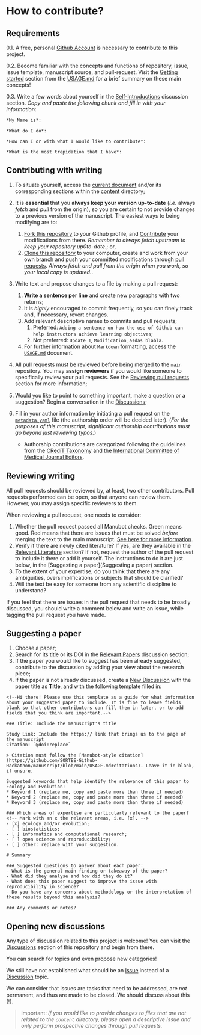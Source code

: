 # How to contribute?

## Requirements

0.1. A free, personal [Github Account](https://github.com/join?source=header-home) is necessary to contribute to this project.

0.2. Become familiar with the concepts and functions of repository, issue, issue template, manuscript source, and pull-request. Visit the [Getting started](https://github.com/SORTEE-Github-Hackathon/manuscript/blob/main/USAGE.md#getting-started) section from the [USAGE.md](https://github.com/SORTEE-Github-Hackathon/manuscript/blob/main/USAGE.md) for a brief summary on these main concepts!

0.3. Write a few words about yourself in the [Self-Introductions](https://github.com/SORTEE-Github-Hackathon/manuscript/discussions/4) discussion section. *Copy and paste the following chunk and fill in with your information*:

```
*My Name is*: 

*What do I do*: 

*How can I or with what I would like to contribute*: 

*What is the most trepidation that I have*:
```

## Contributing with writing

1. To situate yourself, access the [current document](https://sortee-github-hackathon.github.io/manuscript/v/latest/index.html) and/or its corresponding sections within the [content](https://github.com/SORTEE-Github-Hackathon/manuscript/tree/main/content) directory;

2. It is **essential** that you **always keep your version up-to-date** (_i.e._ always *fetch* and *pull* from the origin), so you are certain to not provide changes to a previous version of the manuscript. The easiest ways to being modifying are to:
   1. [Fork this repository](https://github.com/SORTEE-Github-Hackathon/manuscript/) to your Github profile, and [Contribute]() your modifications from there. *Remember to always fetch upstream to keep your repository up0to-date*.; or,
   2. [Clone this repository](https://github.com/SORTEE-Github-Hackathon/manuscript/) to your computer, create and work from your own [branch](https://github.com/SORTEE-Github-Hackathon/manuscript) and push your committed modifications through [pull requests](https://github.com/SORTEE-Github-Hackathon/manuscript/blob/main/USAGE.md#pull-requests). *Always fetch and pull from the origin when you work, so your local copy is updated.*.

3. Write text and propose changes to a file by making a pull request:
   1. **Write a sentence per line** and create new paragraphs with two returns;
   2. It is *highly* encouraged to commit frequently, so you can finely track and, if necessary, revert changes.
   3. Add relevant descriptive names to commits and pull requests;
      1. Preferred: `Adding a sentence on how the use of Github can help instructors achieve learning objectives`;
      2. Not preferred: `Update 1`, `Modification`, `asdas blabla`.
   4. For further information about `Markdown` formatting, access the [`USAGE.md`](https://github.com/SORTEE-Github-Hackathon/manuscript/blob/main/USAGE.md) document.

4. All pull requests must be reviewed before being merged to the `main` repository. You may **assign reviewers** if you would like someone to specifically review your pull requests. See the [Reviewing pull requests](https://github.com/SORTEE-Github-Hackathon/manuscript/blob/main/CONTRIBUTING.md#reviewing-writing) section for more information;

5. Would you like to point to something important, make a question or a suggestion? Begin a conversation in the [Discussions](https://github.com/SORTEE-Github-Hackathon/manuscript/discussions);

6. Fill in your author information by initiating a pull request on the [`metadata.yaml`](https://github.com/SORTEE-Github-Hackathon/manuscript/blob/main/content/metadata.yaml) file (the authorship order will be decided later). (_For the purposes of this manuscript, significant authorship contributions must go beyond just reviewing typos._)
   - Authorship contributions are categorized following the guidelines from the [CRediT Taxonomy](https://casrai.org/credit/) and the [International Committee of Medical Journal Editors](http://www.icmje.org/recommendations/browse/roles-and-responsibilities/defining-the-role-of-authors-and-contributors.html).
  


## Reviewing writing

All pull requests should be reviewed by, at least, two other contributors. Pull requests performed can be open, so that anyone can review them. However, you may assign specific reviewers to them.

When reviewing a pull request, one needs to consider:

1. Whether the pull request passed all Manubot checks. Green means good. Red means that there are issues that must be solved *before* merging the text to the main manuscript. [See here for more information](https://github.com/SORTEE-Github-Hackathon/manuscript/blob/main/USAGE.md#pull-requests).
2. Verify if there are newly cited literature? If yes, are they available in the [Relevant Literature](https://github.com/SORTEE-Github-Hackathon/manuscript/discussions/categories/relevant-papers) section? If not, request the author of the pull request to include it there or add it yourself. The instructions to do it are just below, in the [Suggesting a paper](Suggesting a paper) section.
3. To the extent of your expertise, do you think that there are any ambiguities, oversimplifications or subjects that should be clarified?
4. Will the text be easy for someone from any scientific discipline to understand?

If you feel that there are issues in the pull request that needs to be broadly discussed, you should write a comment below and write an issue, while tagging the pull request you have made.

## Suggesting a paper

1. Choose a paper;
2. Search for its title or its DOI in the [Relevant Papers](https://github.com/SORTEE-Github-Hackathon/manuscript/discussions/categories/relevant-papers) discussion section;
3. If the paper you would like to suggest has been already suggested, contribute to the discussion by adding your view about the research piece;
3. If the paper is not already discussed, create a [New Discussion](https://github.com/SORTEE-Github-Hackathon/manuscript/discussions/new?category=relevant-papers) with the paper title as **Title**, and with the following template filled in:

```
<!--Hi there! Please use this template as a guide for what information about your suggested paper to include. It is fine to leave fields blank so that other contributors can fill them in later, or to add fields that you think are important.-->

### Title: Include the manuscript's title

Study Link: Include the https:// link that brings us to the page of the manuscript
Citation: `@doi:replace`

> Citation must follow the [Manubot-style citation](https://github.com/SORTEE-Github-Hackathon/manuscript/blob/main/USAGE.md#citations). Leave it in blank, if unsure.

Suggested keywords that help identify the relevance of this paper to Ecology and Evolution:
* Keyword 1 (replace me, copy and paste more than three if needed)
* Keyword 2 (replace me, copy and paste more than three if needed)
* Keyword 3 (replace me, copy and paste more than three if needed)

### Which areas of expertise are particularly relevant to the paper?
<!-- Mark with an x the relevant areas, i.e. [x]. -->
- [x] ecology and/or evolution;
- [ ] biostatistics;
- [ ] informatics and computational research;
- [ ] open science and reproducibility;
- [ ] other: replace_with_your_suggestion.

# Summary

### Suggested questions to answer about each paper:
- What is the general main finding or takeaway of the paper?
- What did they analyse and how did they do it?
- What does this paper suggest to improve the issue with reproducibility in science?
- Do you have any concerns about methodology or the interpretation of these results beyond this analysis?

### Any comments or notes?
```

## Opening new discussions

Any type of discussion related to this project is welcome! You can visit the [Discussions](https://github.com/SORTEE-Github-Hackathon/manuscript/discussions) section of this repository and begin from there.

You can search for topics and even propose new categories!

We still have not established what should be an [Issue](https://github.com/SORTEE-Github-Hackathon/manuscript/issues) instead of a [Discussion](https://github.com/SORTEE-Github-Hackathon/manuscript/discussions) topic. 

We can consider that issues are tasks that need to be addressed, are *not* permanent, and thus are made to be closed. We should discuss about this (!).

> Important: _If you would like to provide changes to files that are not related to the `content` directory, please open a descriptive issue and only perform prospective changes through pull requests._
